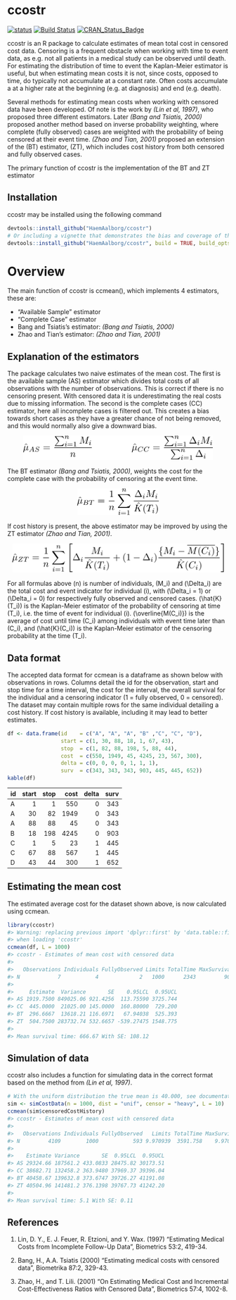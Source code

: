 
<!-- README.md is generated from README.Rmd. Please edit that file -->

# ccostr

[![status](http://joss.theoj.org/papers/0b9e631729dd9fadff3d6875e84ed954/status.svg)](http://joss.theoj.org/papers/0b9e631729dd9fadff3d6875e84ed954)
[![Build
Status](https://travis-ci.org/LarsHernandez/ccostr.svg?branch=master)](https://travis-ci.org/LarsHernandez/ccostr)
[![CRAN\_Status\_Badge](http://www.r-pkg.org/badges/version/ccostr)](https://cran.r-project.org/package=ccostr)

ccostr is an R package to calculate estimates of mean total cost in
censored cost data. Censoring is a frequent obstacle when working with
time to event data, as e.g. not all patients in a medical study can be
observed until death. For estimating the distribution of time to event
the Kaplan-Meier estimator is useful, but when estimating mean costs it
is not, since costs, opposed to time, do typically not accumulate at a
constant rate. Often costs accumulate a at a higher rate at the
beginning (e.g. at diagnosis) and end (e.g. death).

Several methods for estimating mean costs when working with censored
data have been developed. Of note is the work by *(Lin et al, 1997)*,
who proposed three different estimators. Later *(Bang and Tsiatis,
2000)* proposed another method based on inverse probability weighting,
where complete (fully observed) cases are weighted with the probability
of being censored at their event time. *(Zhao and Tian, 2001)* proposed
an extension of the \(BT\) estimator, \(ZT\), which includes cost
history from both censored and fully observed cases.

The primary function of ccostr is the implementation of the BT and ZT
estimator

## Installation

ccostr may be installed using the following command

``` r
devtools::install_github("HaemAalborg/ccostr")
# Or including a vignette that demonstrates the bias and coverage of the estimators
devtools::install_github("HaemAalborg/ccostr", build = TRUE, build_opts = c("--no-resave-data", "--no-manual"))
```

# Overview

The main function of ccostr is ccmean(), which implements 4 estimators,
these are:

  - “Available Sample” estimator
  - “Complete Case” estimator
  - Bang and Tsiatis’s estimator: *(Bang and Tsiatis, 2000)*
  - Zhao and Tian’s estimator: *(Zhao and Tian, 2001)*

## Explanation of the estimators

The package calculates two naive estimates of the mean cost. The first
is the available sample (AS) estimator which divides total costs of all
observations with the number of observations. This is correct if there
is no censoring present. With censored data it is underestimating the
real costs due to missing information. The second is the complete cases
(CC) estimator, here all incomplete cases is filtered out. This creates
a bias towards short cases as they have a greater chance of not being
removed, and this would normally also give a downward bias.

<p align="center">

<img src="img/f1.png" height="55"/>

</p>

The BT estimator *(Bang and Tsiatis, 2000)*, weights the cost for the
complete case with the probability of censoring at the event time.

<p align="center">

<img src="img/f2.png" height="60"/>

</p>

If cost history is present, the above estimator may be improved by using
the ZT estimator *(Zhao and Tian, 2001)*.

<p align="center">

<img src="img/f3.png" height="65"/>

</p>

For all formulas above \(n\) is number of individuals, \(M_i\) and
\(\Delta_i\) are the total cost and event indicator for individual
\(i\), with \(\Delta_i = 1\) or \(\Delta_i = 0\) for respectively fully
observed and censored cases. \(\hat{K}(T_i)\) is the Kaplan-Meier
estimator of the probability of censoring at time \(T_i\), i.e. the time
of event for individual \(i\). \(\overline{M(C_i)}\) is the average of
cost until time \(C_i\) among individuals with event time later than
\(C_i\), and \(\hat{K}(C_i)\) is the Kaplan-Meier estimator of the
censoring probability at the time \(T_i\).

## Data format

The accepted data format for ccmean is a dataframe as shown below with
observations in rows. Columns detail the id for the observation, start
and stop time for a time interval, the cost for the interval, the
overall survival for the individual and a censoring indicator (1 = fully
observed, 0 = censored). The dataset may contain multiple rows for the
same individual detailing a cost history. If cost history is available,
including it may lead to better estimates.

``` r
df <- data.frame(id    = c("A", "A", "A", "B" ,"C", "C", "D"),
                 start = c(1, 30, 88, 18, 1, 67, 43),
                 stop  = c(1, 82, 88, 198, 5, 88, 44),
                 cost  = c(550, 1949, 45, 4245, 23, 567, 300),
                 delta = c(0, 0, 0, 0, 1, 1, 1),
                 surv  = c(343, 343, 343, 903, 445, 445, 652))
kable(df)
```

| id | start | stop | cost | delta | surv |
| :- | ----: | ---: | ---: | ----: | ---: |
| A  |     1 |    1 |  550 |     0 |  343 |
| A  |    30 |   82 | 1949 |     0 |  343 |
| A  |    88 |   88 |   45 |     0 |  343 |
| B  |    18 |  198 | 4245 |     0 |  903 |
| C  |     1 |    5 |   23 |     1 |  445 |
| C  |    67 |   88 |  567 |     1 |  445 |
| D  |    43 |   44 |  300 |     1 |  652 |

## Estimating the mean cost

The estimated average cost for the dataset shown above, is now
calculated using ccmean.

``` r
library(ccostr)
#> Warning: replacing previous import 'dplyr::first' by 'data.table::first'
#> when loading 'ccostr'
ccmean(df, L = 1000)
#> ccostr - Estimates of mean cost with censored data
#> 
#>   Observations Individuals FullyObserved Limits TotalTime MaxSurvival
#> N            7           4             2   1000      2343         903
#> 
#>     Estimate  Variance       SE    0.95LCL  0.95UCL
#> AS 1919.7500 849025.06 921.4256  113.75590 3725.744
#> CC  445.0000  21025.00 145.0000  160.80000  729.200
#> BT  296.6667  13618.21 116.6971   67.94038  525.393
#> ZT  504.7500 283732.74 532.6657 -539.27475 1548.775
#> 
#> Mean survival time: 666.67 With SE: 108.12
```

## Simulation of data

ccostr also includes a function for simulating data in the correct
format based on the method from *(Lin et al, 1997)*.

``` r
# With the uniform distribution the true mean is 40.000, see documentation for further details.
sim <- simCostData(n = 1000, dist = "unif", censor = "heavy", L = 10)
ccmean(sim$censoredCostHistory)
#> ccostr - Estimates of mean cost with censored data
#> 
#>   Observations Individuals FullyObserved   Limits TotalTime MaxSurvival
#> N         4109        1000           593 9.970939  3591.758    9.970939
#> 
#>    Estimate Variance       SE  0.95LCL  0.95UCL
#> AS 29324.66 187561.2 433.0833 28475.82 30173.51
#> CC 38682.71 132458.2 363.9480 37969.37 39396.04
#> BT 40458.67 139632.8 373.6747 39726.27 41191.08
#> ZT 40504.96 141481.2 376.1398 39767.73 41242.20
#> 
#> Mean survival time: 5.1 With SE: 0.11
```

## References

1.  Lin, D. Y., E. J. Feuer, R. Etzioni, and Y. Wax. (1997) “Estimating
    Medical Costs from Incomplete Follow-Up Data”, Biometrics 53:2,
    419-34.

2.  Bang, H., A.A. Tsiatis (2000) “Estimating medical costs with
    censored data”, Biometrika 87:2, 329-43.

3.  Zhao, H., and T. Lili. (2001) “On Estimating Medical Cost and
    Incremental Cost-Effectiveness Ratios with Censored Data”,
    Biometrics 57:4, 1002-8.
